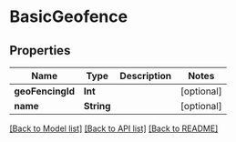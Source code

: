 # BasicGeofence

## Properties
Name | Type | Description | Notes
------------ | ------------- | ------------- | -------------
**geoFencingId** | **Int** |  | [optional] 
**name** | **String** |  | [optional] 

[[Back to Model list]](../README.md#documentation-for-models) [[Back to API list]](../README.md#documentation-for-api-endpoints) [[Back to README]](../README.md)


